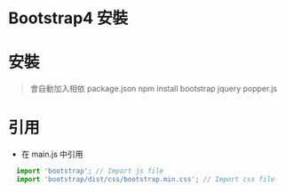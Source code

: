 # Bootstrap4 安裝


# 安裝
> 會自動加入相依 package.json
npm install bootstrap jquery popper.js

# 引用
- 在 main.js 中引用
```js
  import 'bootstrap'; // Import js file
  import 'bootstrap/dist/css/bootstrap.min.css'; // Import css file
```